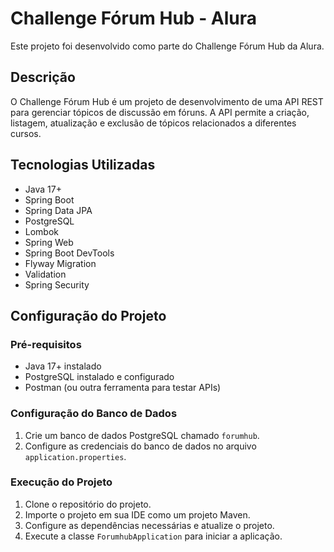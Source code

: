 # Challenge Fórum Hub - Alura

Este projeto foi desenvolvido como parte do Challenge Fórum Hub da Alura.

## Descrição

O Challenge Fórum Hub é um projeto de desenvolvimento de uma API REST para gerenciar tópicos de discussão em fóruns. A API permite a criação, listagem, atualização e exclusão de tópicos relacionados a diferentes cursos.

## Tecnologias Utilizadas

- Java 17+
- Spring Boot
- Spring Data JPA
- PostgreSQL
- Lombok
- Spring Web
- Spring Boot DevTools
- Flyway Migration
- Validation
- Spring Security

## Configuração do Projeto

### Pré-requisitos

- Java 17+ instalado
- PostgreSQL instalado e configurado
- Postman (ou outra ferramenta para testar APIs)

### Configuração do Banco de Dados

1. Crie um banco de dados PostgreSQL chamado `forumhub`.
2. Configure as credenciais do banco de dados no arquivo `application.properties`.

### Execução do Projeto

1. Clone o repositório do projeto.
2. Importe o projeto em sua IDE como um projeto Maven.
3. Configure as dependências necessárias e atualize o projeto.
4. Execute a classe `ForumhubApplication` para iniciar a aplicação.
